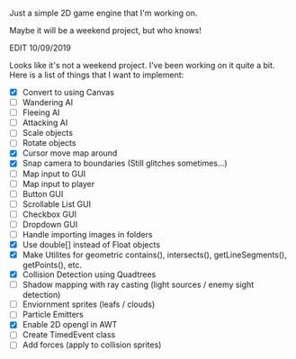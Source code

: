 Just a simple 2D game engine that I'm working on.

Maybe it will be a weekend project, but who knows!

EDIT 10/09/2019

Looks like it's not a weekend project. I've been working on it quite a bit. Here is a list of things that I want to implement:

- [x] Convert to using Canvas
- [ ] Wandering AI
- [ ] Fleeing AI
- [ ] Attacking AI
- [ ] Scale objects
- [ ] Rotate objects
- [x] Cursor move map around
- [x] Snap camera to boundaries (Still glitches sometimes...)
- [ ] Map input to GUI
- [ ] Map input to player
- [ ] Button GUI
- [ ] Scrollable List  GUI
- [ ] Checkbox GUI
- [ ] Dropdown GUI
- [ ] Handle importing images in folders
- [x] Use double[] instead of Float objects
- [x] Make Utilites for geometric contains(), intersects(), getLineSegments(), getPoints(), etc.
- [x] Collision Detection using Quadtrees
- [ ] Shadow mapping with ray casting (light sources / enemy sight detection)
- [ ] Enviornment sprites (leafs / clouds)
- [ ] Particle Emitters
- [x] Enable 2D opengl in AWT
- [ ] Create TimedEvent class
- [ ] Add forces (apply to collision sprites)
